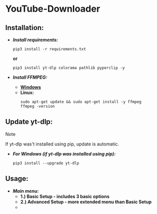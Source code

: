 # YouTube-Downloader
## Installation:
  - ***Install requirements:***
      ```
      pip3 install -r requirements.txt
      ```
      **or**
      ```
      pip3 install yt-dlp colorama pathlib pyperclip -y
      ```
      
  - ***Install **FFMPEG**:***
    - [**Windows**](https://www.wikihow.com/Install-FFmpeg-on-Windows)
    - **Linux:**
      ```
      sudo apt-get update && sudo apt-get install -y ffmpeg
      ffmpeg -version
      ```

## Update yt-dlp:
  > [!NOTE]
  > If yt-dlp was't installed using pip, update is automatic.
  - ***For Windows (if yt-dlp was installed using **pip**):***
    ```
    pip3 install --upgrade yt-dlp
    ```

## Usage:
  - ***Main menu:***
    - **1.) Basic Setup - includes 3 basic options**
    - **2.) Advanced Setup - more extended menu than __Basic Setup__**
    - 

  
      
